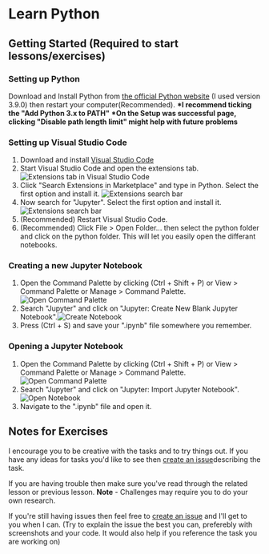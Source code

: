 # Learn Python

## Getting Started (Required to start lessons/exercises)

### Setting up Python
Download and Install Python from [the official Python website](https://www.python.org/downloads/) (I used version 3.9.0) then restart your computer(Recommended). 
__*I recommend ticking the "Add Python 3.x to PATH"__
__*On the Setup was successful page, clicking "Disable path length limit" might help with future problems__

### Setting up Visual Studio Code
1. Download and install [Visual Studio Code](https://code.visualstudio.com/)
2. Start Visual Studio Code and open the extensions tab. ![Extensions tab in Visual Studio Code](/.assets/00_vscode-extensions.png)
3. Click "Search Extensions in Marketplace" and type in Python. Select the first option and install it. ![Extensions search bar](/.assets/00_python-search.png)
4. Now search for "Jupyter". Select the first option and install it. ![Extensions search bar](/.assets/00_jupyter-search.png)
5. (Recommended) Restart Visual Studio Code. 
6. (Recommended) Click File > Open Folder... then select the python folder and click on the python folder. This will let you easily open the differant notebooks.

### Creating a new Jupyter Notebook
1. Open the Command Palette by clicking (Ctrl + Shift + P) or View > Command Palette or Manage > Command Palette. ![Open Command Palette](/.assets/00_command-palette-open.png)
2. Search "Jupyter" and click on "Jupyter: Create New Blank Jupyter Notebook".![Create Notebook](/.assets/00_create_notebook.png)
3. Press (Ctrl + S) and save your ".ipynb" file somewhere you remember.

### Opening a Jupyter Notebook
1. Open the Command Palette by clicking (Ctrl + Shift + P) or View > Command Palette or Manage > Command Palette. ![Open Command Palette](/.assets/00_command-palette-open.png)
2. Search "Jupyter" and click on "Jupyter: Import Jupyter Notebook".![Open Notebook](/.assets/00_open_notebook.png)
3. Navigate to the ".ipynb" file and open it.

## Notes for Exercises
I encourage you to be creative with the tasks and to try things out. If you have any ideas for tasks you'd like to see then [create an issue](https://github.com/N-Hulley/LearnToCodeWithExercises/issues/new)describing the task.

If you are having trouble then make sure you've read through the related lesson or previous lesson. __Note__ - Challenges may require you to do your own research.

If you're still having issues then feel free to [create an issue](https://github.com/N-Hulley/LearnToCodeWithExercises/issues/new) and I'll get to you when I can. (Try to explain the issue the best you can, preferebly with screenshots and your code. It would also help if you reference the task you are working on)

